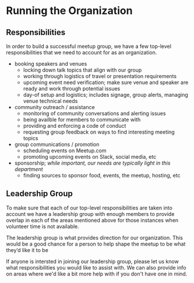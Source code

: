 # Running the Organization

## Responsibilities

In order to build a successful meetup group, we have a few top-level responsibilities
that we need to account for as an organization.

- booking speakers and venues
  - locking down talk topics that align with our group
  - working through logistics of travel or presentation requirements
  - upcoming event need verification; make sure venue and speaker are ready and work through potential issues
  - day-of setup and logistics; includes signage, group alerts, managing venue technical needs
- community outreach / assistance
  - monitoring of community conversations and alerting issues
  - being availble for members to communicate with
  - providing and enforcing a code of conduct
  - requesting group feedback on ways to find interesting meeting topics
- group communications / promotion
  - scheduling events on Meetup.com
  - promoting upcoming events on Slack, social media, etc
- sponsorship; _while important, our needs are typically light in this department_
  - finding sources to sponsor food, events, the meetup, hosting, etc

## Leadership Group

To make sure that each of our top-level responsibilities are taken into account
we have a leadership group with enough members to provide overlap in each of
the areas mentioned above for those instances when volunteer time is not available.

The leadership group is what provides direction for our organization. This would
be a good chance for a person to help shape the meetup to be what they’d like it to be

If anyone is intersted in joining our leadership group, please let us know
what responsibilities you would like to assist with. We can also provide info on
areas where we'd like a bit more help with if you don't have one in mind.
